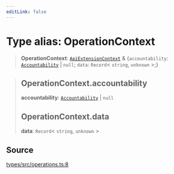 ```yaml
---
editLink: false
---
```


# Type alias: OperationContext

> **OperationContext**: [`ApiExtensionContext`](type-alias.ApiExtensionContext.md) & \{`accountability`:
> [`Accountability`](type-alias.Accountability.md) \| `null`; `data`: `Record`\< `string`, `unknown` \>;}

> ## OperationContext.accountability
>
> **accountability**: [`Accountability`](type-alias.Accountability.md) \| `null`
>
> ## OperationContext.data
>
> **data**: `Record`\< `string`, `unknown` \>

## Source

[types/src/operations.ts:8](https://github.com/directus/directus/blob/7789a6c53/packages/types/src/operations.ts#L8)
